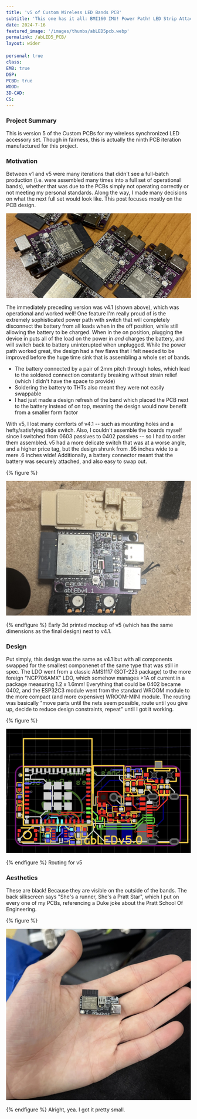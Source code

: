 ```yaml
---
title: 'v5 of Custom Wireless LED Bands PCB'
subtitle: 'This one has it all: BMI160 IMU! Power Path! LED Strip Attachment! ESP32C3! And of course, USB-C.'
date: 2024-7-16
featured_image: '/images/thumbs/abLED5pcb.webp'
permalink: /abLED5_PCB/
layout: wider

personal: true
class:
EMB: true
DSP: 
PCBD: true
WOOD:
3D-CAD:
CS:
---
```



<h3> Project Summary </h3>

This is version 5 of the Custom PCBs for my wireless synchronized LED accessory set. Though in fairness, this is actually the ninth PCB iteration manufactured for this project.

<h3> Motivation </h3>

Between v1 and v5 were many iterations that didn't see a full-batch production (i.e. were assembled many times into a full set of operational bands), whether that was due to the PCBs simply not operating correctly or not meeting my personal standards. Along the way, I made many decisions on what the next full set would look like. This post focuses mostly on the PCB design.

![](/images/abled5pcb/ab41.jpeg)

The immediately preceding version was v4.1 (shown above), which was operational and worked well! One feature I'm really proud of is the extremely sophisticated power path with switch that will completely disconnect the battery from all loads when in the off position, while still allowing the battery to be charged. When in the on position, plugging the device in puts all of the load on the power in *and* charges the battery, and will switch back to battery uninterupted when unplugged. While the power path worked great, the design had a few flaws that I felt needed to be improved before the huge time sink that is assembling a whole set of bands.

* The battery connected by a pair of 2mm pitch through holes, which lead to the soldered connection constantly breaking without strain relief (which I didn't have the space to provide)
* Soldering the battery to THTs also meant they were not easily swappable
* I had just made a design refresh of the band which placed the PCB next to the battery instead of on top, meaning the design would now benefit from a smaller form factor

With v5, I lost many comforts of v4.1 -- such as mounting holes and a hefty/satisfying slide switch. Also, I couldn't assemble the boards myself since I switched from 0603 passives to 0402 passives -- so I had to order them assembled. v5 had a more delicate switch that was at a worse angle, and a higher price tag, but the design shrunk from .95 inches wide to a mere .6 inches wide! Additionally, a battery connector meant that the battery was securely attached, and also easy to swap out.

{% figure %}
<p><img src="/images/abled5pcb/ab_compare.jpeg" alt="Comparison"></p>
{% endfigure %}
	Early 3d printed mockup of v5 
	(which has the same dimensions as the final design)
	next to v4.1.

<h3> Design </h3>
Put simply, this design was the same as v4.1 but with all components swapped for the smallest componenet of the same type that was still in spec. The LDO went from a classic AMS1117 (SOT-223 package) to the more foreign "NCP706AMX" LDO, which somehow manages >1A of current in a package measuring 1.2 x 1.6mm! Everything that could be 0402 became 0402, and the ESP32C3 module went from the standard WROOM module to the more compact (and more expensive) WROOM-MINI module. The routing was basically "move parts until the nets seem possible, route until you give up, decide to reduce design constraints, repeat" until I got it working.

{% figure %}
<p><img src="/images/abled5pcb/route5.webp" alt="Routing"></p>
{% endfigure %}
	Routing for v5

<h3> Aesthetics </h3>
These are black! Because they are visible on the outside of the bands. The back silkscreen says "She's a runner, She's a Pratt Star", which I put on every one of my PCBs, referencing a Duke joke about the Pratt School Of Engineering.

{% figure %}
<p><img src="/images/abled5pcb/in_hand.webp" alt="Tiny"></p>
{% endfigure %}
	Alright, yea. I got it pretty small.
